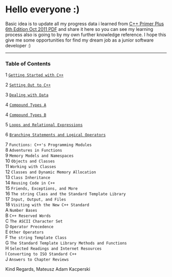 
# Hello everyone :)

Basic idea is to update all my progress data i learned from [C++ Primer Plus 6th Edition Oct 2011 PDF](https://zhjwpku.com/assets/pdf/books/C++.Primer.Plus.6th.Edition.Oct.2011.pdf) and share it here so you can see my learning process 
also is going to by my own further knowledge reference.
I hope this give me some opportunities for find my dream job as a junior software developer :)

-----------------------------------------------------------------------------------------------------------------------------------------------------------

### Table of Contents

1 [`Getting Started with C++`](https://github.com/Oureyelet/C-plus-plus-Primer-Plus-sixth-edition-Developer-s-Library-S-Prata/blob/master/Chapter%201%20Getting%20Started%20with%20C%2B%2B%20(vsCode)/spiffy.cpp) <br />

2 [`Setting Out to C++`](https://github.com/Oureyelet/C-plus-plus-Primer-Plus-sixth-edition-Developer-s-Library-S-Prata/blob/master/Chapter%202%20Setting%20Out%20to%20C%2B%2B%20(vsCode)/main.cpp) <br />

3 [`Dealing with Data`](https://github.com/Oureyelet/C-plus-plus-Primer-Plus-sixth-edition-Developer-s-Library-S-Prata/blob/master/Chapter%203%20Dealing%20with%20Data%20(vsCode)/main.cpp) <br />

4 [`Compound Types A`](https://github.com/Oureyelet/C-plus-plus-Primer-Plus-sixth-edition-Developer-s-Library-S-Prata/blob/master/Chapter%204%20Compound%20Types%20(vsCode)/main.cpp) <br />

4 [`Compound Types B`](https://github.com/Oureyelet/Xcode-C-Plus-Plus-Primer-Plus-Sixth-Sdition-Developers-Library-S-Prata-/tree/main/C%2B%2B%20Primer%20Plus%206th%20Edytion%20Stephen%20Prata/Chapter%204%20Compound%20Types) <br />

5 [`Loops and Relational Expressions`](https://github.com/Oureyelet/Xcode-C-Plus-Plus-Primer-Plus-Sixth-Sdition-Developers-Library-S-Prata-/blob/main/C%2B%2B%20Primer%20Plus%206th%20Edytion%20Stephen%20Prata/Chapter%205%20Loops%20and%20Relational%20Expressions/main.cpp) <br />

6 [`Branching Statements and Logical Operators`](https://github.com/Oureyelet/Xcode-C-Plus-Plus-Primer-Plus-Sixth-Sdition-Developers-Library-S-Prata-/blob/main/C%2B%2B%20Primer%20Plus%206th%20Edytion%20Stephen%20Prata/Chapter%206%20Branching%20Statements%20and%20Logical%20Operators/main.cpp) <br />

7 `Functions: C++'s Programming Modules` <br />
8 `Adventures in Functions` <br />
9 `Memory Models and Namespaces` <br />
10 `Objects and Classes` <br />
11 `Working with Classes` <br />
12 `Classes and Dynamic Memory Allocation` <br />
13 `Class Inheritance` <br />
14 `Reusing Code in C++` <br />
15 `Friends, Exceptions, and More` <br />
16 `The string Class and the Standard Template Library` <br />
17 `Input, Output, and Files` <br />
18 `Visiting with the New C++ Standard` <br />
A `Number Bases` <br />
B `C++ Reserved Words` <br />
C `The ASCII Character Set` <br />
D `Operator Precedence` <br />
E `Other Operators` <br />
F `The string Template Class` <br />
G `The Standard Template Library Methods and Functions` <br />
H `Selected Readings and Internet Resources` <br />
I `Converting to ISO Standard C++` <br />
J `Answers to Chapter Reviews` <br />


Kind Regards,
Mateusz Adam Kacperski
